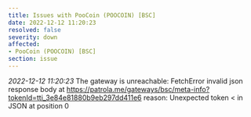 ```yaml
---
title: Issues with PooCoin (POOCOIN) [BSC]
date: 2022-12-12 11:20:23
resolved: false
severity: down
affected:
- PooCoin (POOCOIN) [BSC]
section: issue
---
```


*2022-12-12 11:20:23* The gateway is unreachable: FetchError invalid json response body at https://patrola.me/gateways/bsc/meta-info?tokenId=tti_3e84e81880b9eb297dd411e6 reason: Unexpected token < in JSON at position 0